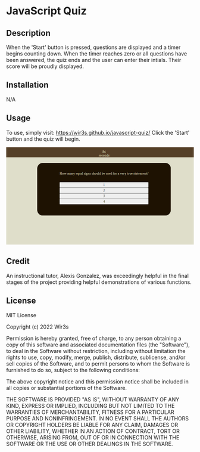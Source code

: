 # JavaScript Quiz

## Description

When the 'Start' button is pressed, questions are displayed and a timer begins counting down. When the timer reaches zero or all questions have been answered, the quiz ends and the user can enter their intials. Their score will be proudly displayed.

## Installation

N/A

## Usage

To use, simply visit: https://wir3s.github.io/javascript-quiz/
Click the 'Start' button and the quiz will begin.

![Screenshot](./assets/javascript-quiz-screenshot.jpg)

## Credit

An instructional tutor, Alexis Gonzalez, was exceedingly helpful in the final stages of the project providing helpful demonstrations of various functions.

## License

MIT License

Copyright (c) 2022 Wir3s

Permission is hereby granted, free of charge, to any person obtaining a copy
of this software and associated documentation files (the "Software"), to deal
in the Software without restriction, including without limitation the rights
to use, copy, modify, merge, publish, distribute, sublicense, and/or sell
copies of the Software, and to permit persons to whom the Software is
furnished to do so, subject to the following conditions:

The above copyright notice and this permission notice shall be included in all
copies or substantial portions of the Software.

THE SOFTWARE IS PROVIDED "AS IS", WITHOUT WARRANTY OF ANY KIND, EXPRESS OR
IMPLIED, INCLUDING BUT NOT LIMITED TO THE WARRANTIES OF MERCHANTABILITY,
FITNESS FOR A PARTICULAR PURPOSE AND NONINFRINGEMENT. IN NO EVENT SHALL THE
AUTHORS OR COPYRIGHT HOLDERS BE LIABLE FOR ANY CLAIM, DAMAGES OR OTHER
LIABILITY, WHETHER IN AN ACTION OF CONTRACT, TORT OR OTHERWISE, ARISING FROM,
OUT OF OR IN CONNECTION WITH THE SOFTWARE OR THE USE OR OTHER DEALINGS IN THE
SOFTWARE.
